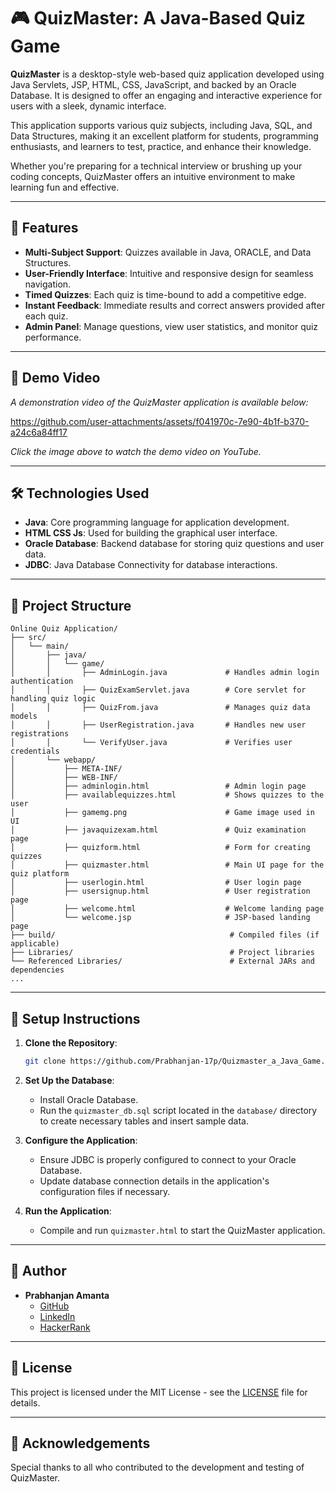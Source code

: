# 🎮 QuizMaster: A Java-Based Quiz Game

**QuizMaster** is a desktop-style web-based quiz application developed using Java Servlets, JSP, HTML, CSS, JavaScript, and backed by an Oracle Database. It is designed to offer an engaging and interactive experience for users with a sleek, dynamic interface.

This application supports various quiz subjects, including Java, SQL, and Data Structures, making it an excellent platform for students, programming enthusiasts, and learners to test, practice, and enhance their knowledge.

Whether you're preparing for a technical interview or brushing up your coding concepts, QuizMaster offers an intuitive environment to make learning fun and effective.

---

## 🚀 Features

- **Multi-Subject Support**: Quizzes available in Java, ORACLE, and Data Structures.
- **User-Friendly Interface**: Intuitive and responsive design for seamless navigation.
- **Timed Quizzes**: Each quiz is time-bound to add a competitive edge.
- **Instant Feedback**: Immediate results and correct answers provided after each quiz.
- **Admin Panel**: Manage questions, view user statistics, and monitor quiz performance.

---

## 🎥 Demo Video

*A demonstration video of the QuizMaster application is available below:*

https://github.com/user-attachments/assets/f041970c-7e90-4b1f-b370-a24c6a84ff17

*Click the image above to watch the demo video on YouTube.*

---

## 🛠️ Technologies Used

- **Java**: Core programming language for application development.
- **HTML CSS Js**: Used for building the graphical user interface.
- **Oracle Database**: Backend database for storing quiz questions and user data.
- **JDBC**: Java Database Connectivity for database interactions.

---

## 📂 Project Structure

```plaintext
Online Quiz Application/
├── src/
│   └── main/
│       ├── java/
│       │   └── game/
│       │       ├── AdminLogin.java             # Handles admin login authentication
│       │       ├── QuizExamServlet.java        # Core servlet for handling quiz logic
│       │       ├── QuizFrom.java               # Manages quiz data models
│       │       ├── UserRegistration.java       # Handles new user registrations
│       │       └── VerifyUser.java             # Verifies user credentials
│       └── webapp/
│           ├── META-INF/
│           ├── WEB-INF/
│           ├── adminlogin.html                 # Admin login page
│           ├── availablequizzes.html           # Shows quizzes to the user
│           ├── gamemg.png                      # Game image used in UI
│           ├── javaquizexam.html               # Quiz examination page
│           ├── quizform.html                   # Form for creating quizzes
│           ├── quizmaster.html                 # Main UI page for the quiz platform
│           ├── userlogin.html                  # User login page
│           ├── usersignup.html                 # User registration page
│           ├── welcome.html                    # Welcome landing page
│           └── welcome.jsp                     # JSP-based landing page
├── build/                                       # Compiled files (if applicable)
├── Libraries/                                   # Project libraries
└── Referenced Libraries/                        # External JARs and dependencies
...
```

---

## 🔧 Setup Instructions

1. **Clone the Repository**:
   ```bash
   git clone https://github.com/Prabhanjan-17p/Quizmaster_a_Java_Game.git
   ```

2. **Set Up the Database**:
   - Install Oracle Database.
   - Run the `quizmaster_db.sql` script located in the `database/` directory to create necessary tables and insert sample data.

3. **Configure the Application**:
   - Ensure JDBC is properly configured to connect to your Oracle Database.
   - Update database connection details in the application's configuration files if necessary.

4. **Run the Application**:
   - Compile and run `quizmaster.html` to start the QuizMaster application.

---

## 👤 Author

- **Prabhanjan Amanta**
  - [GitHub](https://github.com/Prabhanjan-17p)
  - [LinkedIn](https://www.linkedin.com/in/pravanjan-17p)
  - [HackerRank](https://www.hackerrank.com/pravanjanamanta)

---

## 📄 License

This project is licensed under the MIT License - see the [LICENSE](LICENSE) file for details.

---

## 🙏 Acknowledgements

Special thanks to all who contributed to the development and testing of QuizMaster.
